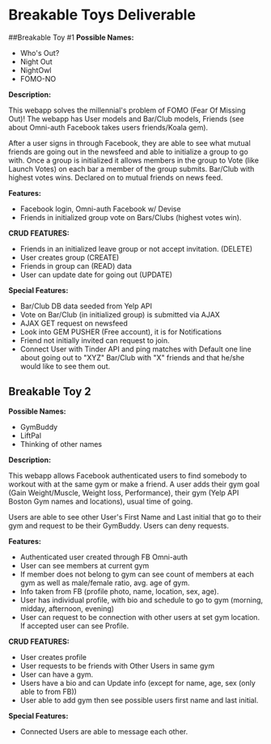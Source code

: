 # Breakable Toys Deliverable


##Breakable Toy #1
**Possible Names:**
* Who's Out?
* Night Out
* NightOwl
* FOMO-NO


**Description:** <br>

<p>This webapp solves the millennial's problem of FOMO (Fear Of Missing Out)! The webapp has User models and Bar/Club models, Friends (see about Omni-auth Facebook takes users friends/Koala gem).

After a user signs in through Facebook, they are able to see what mutual friends are going out in the newsfeed and able to initialize a group to go with. Once a group is initialized it allows members in the group to Vote (like Launch Votes) on each bar a member of the group submits. Bar/Club with highest votes wins. Declared on to mutual friends on news feed.
</p>

**Features:**
* Facebook login, Omni-auth Facebook w/ Devise
* Friends in initialized group vote on Bars/Clubs (highest votes win).

**CRUD FEATURES:**
* Friends in an initialized leave group or not accept invitation. (DELETE)
* User creates group (CREATE)
* Friends in group can (READ) data
* User can update date for going out (UPDATE)

**Special Features:**
* Bar/Club DB data seeded from Yelp API
* Vote on Bar/Club (in initialized group) is submitted via AJAX
* AJAX GET request on newsfeed
* Look into GEM PUSHER (Free account), it is for Notifications
* Friend not initially invited can request to join.
* Connect User with Tinder API and ping matches with Default one line about going out to "XYZ" Bar/Club with "X" friends and that he/she would like to see them out.

## Breakable Toy 2
**Possible Names:**
* GymBuddy
* LiftPal
* Thinking of other names

**Description:**
<p>This webapp allows Facebook authenticated users to find somebody to workout with at the same gym or make a friend. A user adds their gym goal (Gain Weight/Muscle, Weight loss, Performance), their gym (Yelp API Boston Gym names and locations), usual time of going.

Users are able to see other User's First Name and Last initial that go to their gym and request to be their GymBuddy. Users can deny requests.
</p>

**Features:**
* Authenticated user created through FB Omni-auth
* User can see members at current gym
* If member does not belong to gym can see count of members at each gym as well as male/female ratio, avg. age of gym.
* Info taken from FB (profile photo, name, location, sex, age).
* User has individual profile, with bio and schedule to go to gym (morning, midday, afternoon, evening)
* User can request to be connection with other users at set gym location. If accepted user can see Profile.


**CRUD FEATURES:**
* User creates profile
* User requests to be friends with Other Users in same gym
* User can have a gym.
* Users have a bio and can Update info (except for name, age, sex (only able to from FB))
* User able to add gym then see possible users first name and last initial.

**Special Features:**
* Connected Users are able to message each other.
